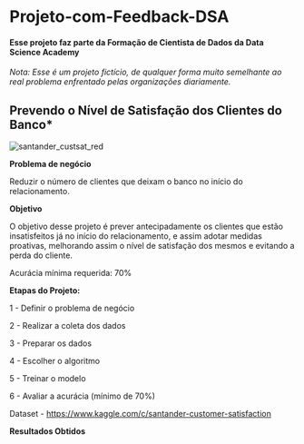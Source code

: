 # Projeto-com-Feedback-DSA


#### Esse projeto faz parte da Formação de Cientista de Dados da Data Science Academy




*Nota: Esse é um projeto fictício, de qualquer forma muito semelhante ao real problema enfrentado pelas organizações diariamente.*




## Prevendo o Nível de Satisfação dos Clientes do Banco*








![santander_custsat_red](https://user-images.githubusercontent.com/66925229/163041135-8e8661b1-c4e3-4d0f-80df-bd4c29ce96a4.png)










**Problema de negócio**


Reduzir o número de clientes que deixam o banco no início do relacionamento.


**Objetivo**


O objetivo desse projeto é prever antecipadamente os clientes que estão insatisfeitos já no início do relacionamento, 
e assim adotar medidas proativas, melhorando assim o nível de satisfação dos mesmos e evitando a perda do cliente. 

Acurácia mínima requerida: 70%


**Etapas do Projeto:**

1 - Definir o problema de negócio

2 - Realizar a coleta dos dados

3 - Preparar os dados

4 - Escolher o algoritmo

5 - Treinar o modelo

6 - Avaliar a acurácia (mínimo de 70%)



Dataset - https://www.kaggle.com/c/santander-customer-satisfaction



**Resultados Obtidos**





